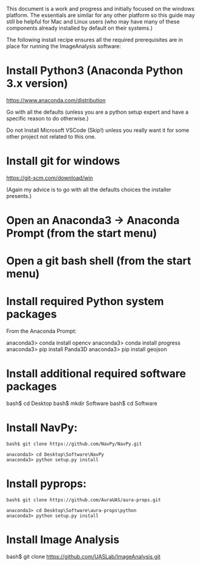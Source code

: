This document is a work and progress and initially focused on the
windows platform.  The essentials are similar for any other platform
so this guide may still be helpful for Mac and Linux users (who may
have many of these components already installed by default on their
systems.)

The following install recipe ensures all the required prerequisites
are in place for running the ImageAnalysis software:

# Install Python3 (Anaconda Python 3.x version)

  https://www.anaconda.com/distribution

  Go with all the defaults (unless you are a python setup expert and
  have a specific reason to do otherwise.)

  Do not Install Microsoft VSCode (Skip!) unless you really want it for
  some other project not related to this one.

# Install git for windows

  https://git-scm.com/download/win

  (Again my advice is to go with all the defaults choices the
  installer presents.)

# Open an Anaconda3 -> Anaconda Prompt (from the start menu)
# Open a git bash shell (from the start menu)

# Install required Python system packages

  From the Anaconda Prompt:

  anaconda3> conda install opencv
  anaconda3> conda install progress
  anaconda3> pip install Panda3D
  anaconda3> pip install geojson

# Install additional required software packages

  bash$ cd Desktop
  bash$ mkdir Software
  bash$ cd Software

  # Install NavPy:

    bash$ git clone https://github.com/NavPy/NavPy.git
  
    anaconda3> cd Desktop\Software\NavPy
    anaconda3> python setup.py install
  
  # Install pyprops:

    bash$ git clone https://github.com/AuraUAS/aura-props.git
  
    anaconda3> cd Desktop\Software\aura-props\python
    anaconda3> python setup.py install
  
# Install Image Analysis

  bash$ git clone https://github.com/UASLab/ImageAnalysis.git